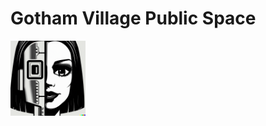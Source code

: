# Gotham Village Public Space

<img src="https://github.com/Gotham-Village/.github/blob/main/profile/AlGothAmaIgaNotions.png" width="120" height="120" alt="AGAIN community logo">